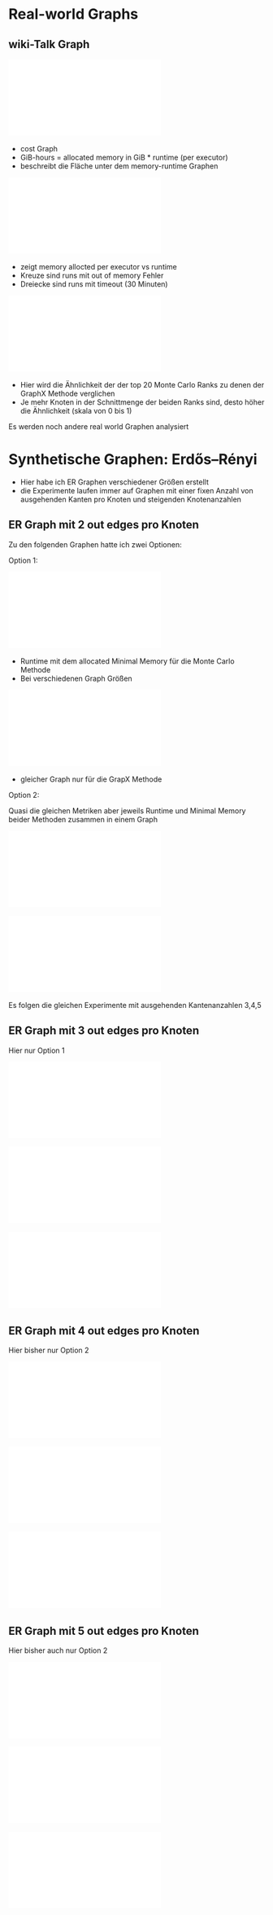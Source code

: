# Real-world Graphs
## wiki-Talk Graph 

![edges GiB-hours vs Nodes](plots/wiki-Talk/gbhrs_nodes_wiki_talk.pdf)
* cost Graph
* GiB-hours = allocated memory in GiB * runtime (per executor)
* beschreibt die Fläche unter dem memory-runtime Graphen 


![Nodes vs minimal memory](plots/wiki-Talk/memory_vs_runtime_wiki_talk.pdf)
* zeigt memory allocted per executor vs runtime
* Kreuze sind runs mit out of memory Fehler
* Dreiecke sind runs mit timeout (30 Minuten)

  
![Accuracy](plots/wiki-Talk/accuracy_plots_wiki_talk.pdf)
* Hier wird die Ähnlichkeit der der top 20 Monte Carlo Ranks zu denen der GraphX Methode verglichen
* Je mehr Knoten in der Schnittmenge der beiden Ranks sind, desto höher die Ähnlichkeit (skala von 0 bis 1) 

Es werden noch andere real world Graphen analysiert

# Synthetische Graphen: Erdős–Rényi
* Hier habe ich ER Graphen verschiedener Größen erstellt
* die Experimente laufen immer auf Graphen mit einer fixen Anzahl von ausgehenden Kanten pro Knoten und steigenden Knotenanzahlen

## ER Graph mit 2 out edges pro Knoten

Zu den folgenden Graphen hatte ich zwei Optionen:

Option 1:

![Runtime and Memory vs Nodes (MC)](plots/ER_2edg/combined_runtime_memory_vs_nodes_2edges_mc.pdf)
* Runtime mit dem allocated Minimal Memory für die Monte Carlo Methode
* Bei verschiedenen Graph Größen  

![Runtime and Memory vs Nodes (GX)](plots/ER_2edg/combined_runtime_memory_vs_nodes_2edges_gx.pdf)
* gleicher Graph nur für die GrapX Methode

Option 2:

Quasi die gleichen Metriken aber jeweils Runtime und Minimal Memory beider Methoden zusammen in einem Graph

![runtime vs nodes](plots/ER_2edg/runtime_vs_nodes_er_graph_2_edges.pdf)

![Minimal Memory vs Nodes](plots/ER_2edg/nodes_vs_mvm_2edges.pdf)


Es folgen die gleichen Experimente mit ausgehenden Kantenanzahlen 3,4,5

## ER Graph mit 3 out edges pro Knoten

Hier nur Option 1

![edges GiB-hours vs Nodes](plots/ER_3edg/combined_runtime_memory_vs_nodes_3edges_mc.pdf)


![Nodes vs minimal memory](plots/ER_3edg/combined_runtime_memory_vs_nodes_3edges_gx.pdf)


![runtime vs nodes](plots/ER_3edg/gbhrs_nodes_er_graph_3edges.pdf)



## ER Graph mit 4 out edges pro Knoten
Hier bisher nur Option 2

![edges GiB-hours vs Nodes](plots/ER_4edg/gbhrs_nodes_er_graph_4edges.pdf)


![Nodes vs minimal memory](plots/ER_4edg/nodes_vs_mvm_4edges.pdf)


![runtime vs nodes](plots/ER_4edg/runtime_vs_nodes_er_graph_4_edges.pdf)



## ER Graph mit 5 out edges pro Knoten
Hier bisher auch nur Option 2

![edges GiB-hours vs Nodes](plots/ER_5edg/gbhrs_nodes_er_graph_5edges.pdf)


![Nodes vs minimal memory](plots/ER_5edg/nodes_vs_mvm_5edges.pdf)


![runtime vs nodes](plots/ER_5edg/runtime_vs_nodes_er_graph_5_edges.pdf)
